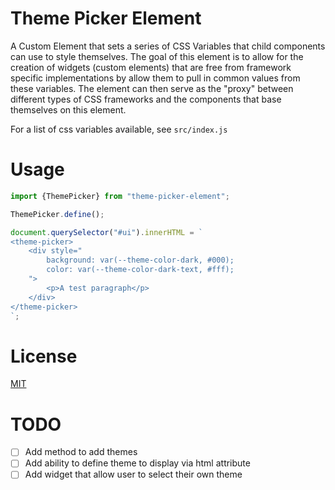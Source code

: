 #   Theme Picker Element

A Custom Element that sets a series of CSS Variables that child components can use to style themselves.  The goal of this element is to allow for the creation of widgets (custom elements) that are free from framework specific implementations by allow them to pull in common values from these variables. The element can then serve as the "proxy" between different types of CSS frameworks and the components that base themselves on this element. 

For a list of css variables available, see `src/index.js`

#   Usage

```javascript
import {ThemePicker} from "theme-picker-element";

ThemePicker.define();

document.querySelector("#ui").innerHTML = `
<theme-picker>
    <div style="
        background: var(--theme-color-dark, #000);
        color: var(--theme-color-dark-text, #fff);
    ">
        <p>A test paragraph</p>
    </div>
</theme-picker>
`;

```

# License

[MIT](LICENSE)


# TODO

- [ ] Add method to add themes
- [ ] Add ability to define theme to display via html attribute
- [ ] Add widget that allow user to select their own theme